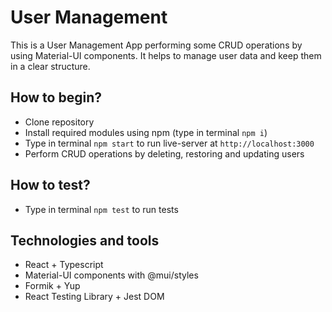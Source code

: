 # User Management

This is a User Management App performing some CRUD operations by using Material-UI components. It helps to manage user data and keep them in a clear structure.

## How to begin?

- Clone repository
- Install required modules using npm (type in terminal `npm i`)
- Type in terminal `npm start` to run live-server at `http://localhost:3000`
- Perform CRUD operations by deleting, restoring and updating users

## How to test?

- Type in terminal `npm test` to run tests

## Technologies and tools

- React + Typescript
- Material-UI components with @mui/styles
- Formik + Yup
- React Testing Library + Jest DOM
